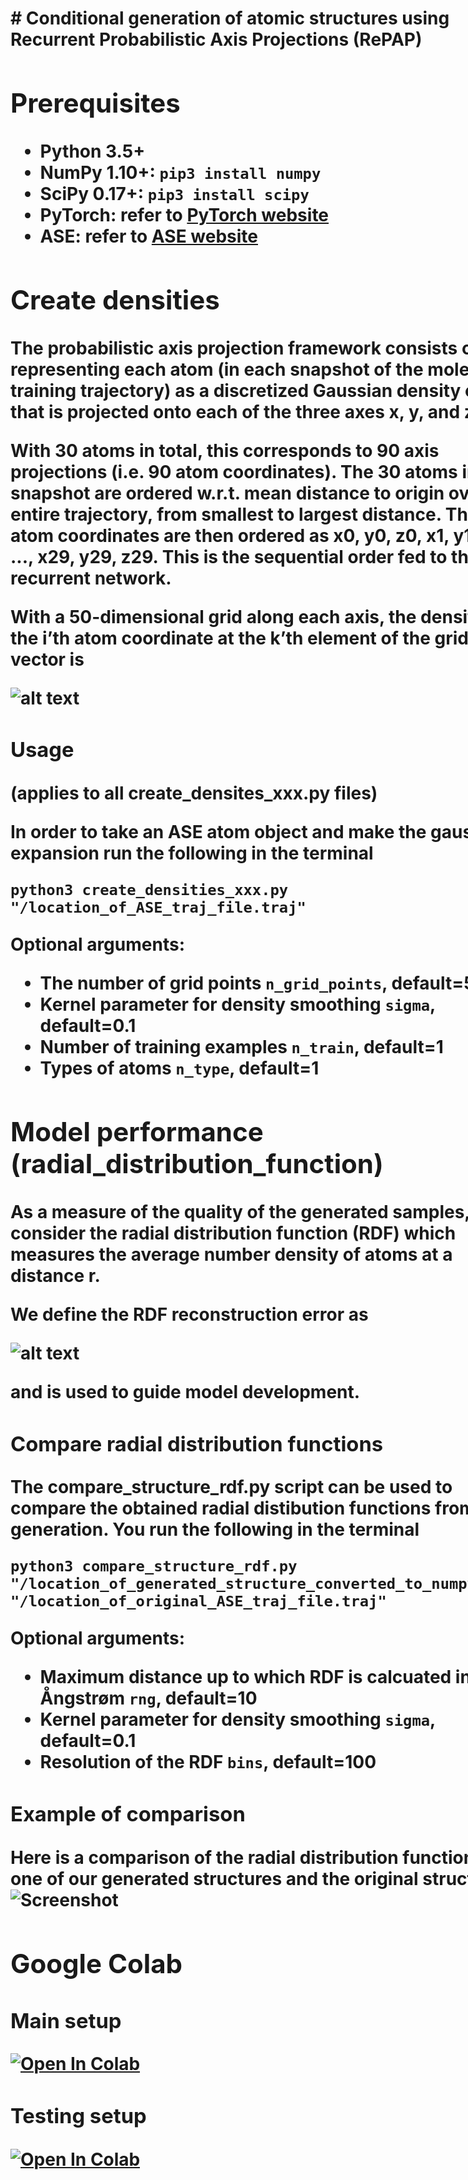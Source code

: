 <h1> <https://github.com/wambergo/Atomic-structure-generation-with-recurrent-neural-networks/blob/master/other/math/various%20figures/repap_logo.jpg"
  width="128"
  height="128"
  style="float:left;">
    # Conditional generation of atomic structures using Recurrent Probabilistic Axis Projections (RePAP)

## Prerequisites
- Python 3.5+
- NumPy 1.10+: ```pip3 install numpy```
- SciPy 0.17+: ```pip3 install scipy```
- PyTorch: refer to [PyTorch website](https://pytorch.org/get-started/locally/)
- ASE: refer to [ASE website](https://wiki.fysik.dtu.dk/ase/install.html)

## Create densities
The probabilistic axis projection framework consists of representing each atom (in each snapshot
of the molecular training trajectory) as a discretized Gaussian density cloud that is projected onto
each of the three axes x, y, and z.

With 30 atoms in total, this corresponds to 90 axis projections (i.e. 90 atom coordinates).
The 30 atoms in a snapshot are ordered w.r.t. mean distance to origin over the entire trajectory, from smallest to largest distance. The 90 atom coordinates are then ordered as
x0, y0, z0, x1, y1, z1, ..., x29, y29, z29. This is the sequential order fed to the recurrent network.

With a 50-dimensional grid along each axis, the density of the i’th atom coordinate at the k’th
element of the grid vector is

![alt text](https://github.com/wambergo/Atomic-structure-generation-with-recurrent-neural-networks/blob/master/other/math/gauss_exp.png)

### Usage
(applies to all create_densites_xxx.py files)

In order to take an ASE atom object and make the gaussian expansion run the following in the terminal
```
python3 create_densities_xxx.py "/location_of_ASE_traj_file.traj"
```
Optional arguments:
- The number of grid points ```n_grid_points```, default=50
- Kernel parameter for density smoothing ```sigma```, default=0.1
- Number of training examples ```n_train```, default=1
- Types of atoms ```n_type```, default=1

## Model performance (radial_distribution_function)
As a measure of the quality of the generated samples, we consider the radial distribution function (RDF) which measures the average number density of atoms at a distance r.

We define the RDF reconstruction error as

![alt text](https://github.com/wambergo/Atomic-structure-generation-with-recurrent-neural-networks/blob/master/other/math/rdf_error.png) 

and is used to guide model development.

### Compare radial distribution functions
The compare_structure_rdf.py script can be used to compare the obtained radial distibution functions from our generation. You run the following in the terminal
```
python3 compare_structure_rdf.py "/location_of_generated_structure_converted_to_numpy.npy" "/location_of_original_ASE_traj_file.traj"
```
Optional arguments:
- Maximum distance up to which RDF is calcuated in Ångstrøm ```rng```, default=10
- Kernel parameter for density smoothing ```sigma```, default=0.1
- Resolution of the RDF ```bins```, default=100

### Example of comparison
Here is a comparison of the radial distribution function of one of our generated structures and the original structure 
![Screenshot](radial_distribution_function/plots/compare_rdfs.png)


## Google Colab

### Main setup
[![Open In Colab](https://colab.research.google.com/assets/colab-badge.svg)](https://colab.research.google.com/drive/1n1ZYoIAycpqcqS1h6HUPTPRlss9fMhUP#scrollTo=tCwAinf6qZDa)

### Testing setup
[![Open In Colab](https://colab.research.google.com/assets/colab-badge.svg)](https://colab.research.google.com/drive/1lCU9xOw1He0ArtYbdtE179HwEsGbrsul)
